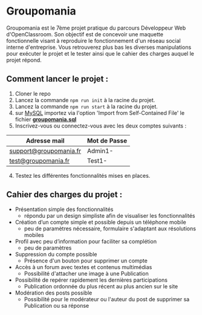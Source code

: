 # Groupomania
Groupomania est le 7ème projet pratique du parcours Développeur Web d'OpenClassroom. 
Son objectif est de concevoir une maquette fonctionnelle visant à reproduire le fonctionnement d'un réseau social interne d'entreprise. 
Vous retrouverez plus bas les diverses manipulations pour exécuter le projet et le tester ainsi que le cahier des charges auquel le projet répond. 

## Comment lancer le projet : 
1. Cloner le repo
2. Lancez la commande `npm run init` à la racine du projet. 
3. Lancez la commande `npm run start` à la racine du projet. 
2. sur [MySQL](https://dev.mysql.com/downloads/workbench/) importez via l'option 'Import from Self-Contained File' le fichier **[groupomania.sql](https://drive.google.com/file/d/1THdBHGxbsuf8kWqyXXfhpZxCJlmrcaPm/view?usp=sharing)**
3. Inscrivez-vous ou connectez-vous avec les deux comptes suivants : 

| Adresse mail           | Mot de Passe | 
|------------------------|--------------|
| support@groupomania.fr | Admin1-      | 
| test@groupomania.fr    | Test1-       | 

4. Testez les différentes fonctionnalités mises en places. 

## Cahier des charges du projet : 
- Présentation simple des fonctionnalités
    * répondu par un design simpliste afin de visualiser les fonctionnalités
- Création d’un compte simple et possible depuis un téléphone mobile 
    * peu de paramètres nécessaire, formulaire s'adaptant aux résolutions mobiles
- Profil avec peu d’information pour faciliter sa complétion 
    * peu de paramètres 
- Suppression du compte possible
    * Présence d'un bouton pour supprimer un compte
- Accès à un forum avec textes et contenus multimédias
    * Possibilité d'attacher une image à une Publication
- Possibilité de repérer rapidement les dernières participations 
    * Publication ordonnée du plus récent au plus ancien sur le site
- Modération des posts possible
    * Possibilité pour le modérateur ou l'auteur du post de supprimer sa Publication ou sa réponse
